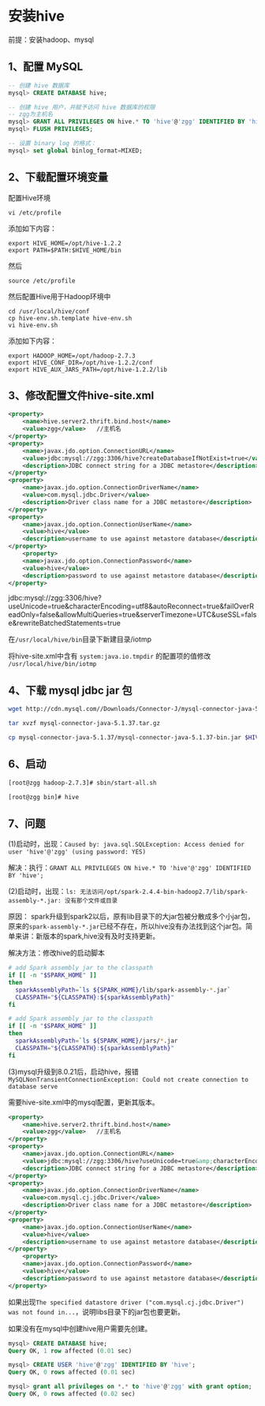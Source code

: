# 安装hive

前提：安装hadoop、mysql

## 1、配置 MySQL

```sql
-- 创建 hive 数据库 
mysql> CREATE DATABASE hive; 

-- 创建 hive 用户，并赋予访问 hive 数据库的权限 
-- zgg为主机名
mysql> GRANT ALL PRIVILEGES ON hive.* TO 'hive'@'zgg' IDENTIFIED BY 'hive';
mysql> FLUSH PRIVILEGES; 

-- 设置 binary log 的格式： 
mysql> set global binlog_format=MIXED;

```

## 2、下载配置环境变量

配置Hive环境

	vi /etc/profile

添加如下内容：
	
	export HIVE_HOME=/opt/hive-1.2.2
	export PATH=$PATH:$HIVE_HOME/bin

然后
	
	source /etc/profile

然后配置Hive用于Hadoop环境中

	cd /usr/local/hive/conf
	cp hive-env.sh.template hive-env.sh
	vi hive-env.sh

添加如下内容：
	
	export HADOOP_HOME=/opt/hadoop-2.7.3
	export HIVE_CONF_DIR=/opt/hive-1.2.2/conf
	export HIVE_AUX_JARS_PATH=/opt/hive-1.2.2/lib

## 3、修改配置文件hive-site.xml

```xml
<property> 
	<name>hive.server2.thrift.bind.host</name> 
	<value>zgg</value>   //主机名 
</property>
<property> 
	<name>javax.jdo.option.ConnectionURL</name> 
	<value>jdbc:mysql://zgg:3306/hive?createDatabaseIfNotExist=true</value> 
	<description>JDBC connect string for a JDBC metastore</description> 
</property>
<property> 
	<name>javax.jdo.option.ConnectionDriverName</name>
	<value>com.mysql.jdbc.Driver</value> 
	<description>Driver class name for a JDBC metastore</description> 
</property>
<property> 
	<name>javax.jdo.option.ConnectionUserName</name> 
	<value>hive</value> 
	<description>username to use against metastore database</description> 
</property> 
	<property> 
	<name>javax.jdo.option.ConnectionPassword</name> 
	<value>hive</value>
	<description>password to use against metastore database</description> 
</property>
```

<value>jdbc:mysql://zgg:3306/hive?useUnicode=true&amp;characterEncoding=utf8&amp;autoReconnect=true&amp;failOverReadOnly=false&amp;allowMultiQueries=true&amp;serverTimezone=UTC&amp;useSSL=false&amp;rewriteBatchedStatements=true</value>

在`/usr/local/hive/bin`目录下新建目录/iotmp

将hive-site.xml中含有 `system:java.io.tmpdir` 的配置项的值修改 `/usr/local/hive/bin/iotmp`


## 4、下载 mysql jdbc jar 包

```sh
wget http://cdn.mysql.com//Downloads/Connector-J/mysql-connector-java-5.1.37.tar.gz 

tar xvzf mysql-connector-java-5.1.37.tar.gz 

cp mysql-connector-java-5.1.37/mysql-connector-java-5.1.37-bin.jar $HIVE_HOME/lib
```

## 6、启动

```sh
[root@zgg hadoop-2.7.3]# sbin/start-all.sh

[root@zgg bin]# hive
```

## 7、问题

(1)启动时，出现：`Caused by: java.sql.SQLException: Access denied for user 'hive'@'zgg' (using password: YES)`

解决：执行：`GRANT ALL PRIVILEGES ON hive.* TO 'hive'@'zgg' IDENTIFIED BY 'hive';`

(2)启动时，出现：`ls: 无法访问/opt/spark-2.4.4-bin-hadoop2.7/lib/spark-assembly-*.jar: 没有那个文件或目录`


原因： spark升级到spark2以后，原有lib目录下的大jar包被分散成多个小jar包，原来的`spark-assembly-*.jar`已经不存在，所以hive没有办法找到这个jar包。简单来讲：新版本的spark,hive没有及时支持更新。

解决方法：修改hive的启动脚本

```sh
# add Spark assembly jar to the classpath
if [[ -n "$SPARK_HOME" ]]
then
  sparkAssemblyPath=`ls ${SPARK_HOME}/lib/spark-assembly-*.jar`
  CLASSPATH="${CLASSPATH}:${sparkAssemblyPath}"
fi
```

```sh
# add Spark assembly jar to the classpath
if [[ -n "$SPARK_HOME" ]]
then
  sparkAssemblyPath=`ls ${SPARK_HOME}/jars/*.jar
  CLASSPATH="${CLASSPATH}:${sparkAssemblyPath}"
fi
```

(3)mysql升级到8.0.21后，启动hive，报错`MySQLNonTransientConnectionException: Could not create connection to database serve`

需要hive-site.xml中的mysql配置，更新其版本。

```xml
<property> 
	<name>hive.server2.thrift.bind.host</name> 
	<value>zgg</value>   //主机名 
</property>
<property> 
	<name>javax.jdo.option.ConnectionURL</name> 
	<value>jdbc:mysql://zgg:3306/hive?useUnicode=true&amp;characterEncoding=utf8&amp;autoReconnect=true&amp;failOverReadOnly=false&amp;allowMultiQueries=true&amp;serverTimezone=UTC&amp;useSSL=false&amp;rewriteBatchedStatements=true</value> 
	<description>JDBC connect string for a JDBC metastore</description> 
</property>
<property> 
	<name>javax.jdo.option.ConnectionDriverName</name>
	<value>com.mysql.cj.jdbc.Driver</value> 
	<description>Driver class name for a JDBC metastore</description> 
</property>
<property> 
	<name>javax.jdo.option.ConnectionUserName</name> 
	<value>hive</value> 
	<description>username to use against metastore database</description> 
</property> 
	<property> 
	<name>javax.jdo.option.ConnectionPassword</name> 
	<value>hive</value>
	<description>password to use against metastore database</description> 
</property>
```

如果出现`The specified datastore driver ("com.mysql.cj.jdbc.Driver") was not found in...`，说明libs目录下的jar包也要更新。

如果没有在mysql中创建hive用户需要先创建。

```sql
mysql> CREATE DATABASE hive;
Query OK, 1 row affected (0.01 sec)

mysql> CREATE USER 'hive'@'zgg' IDENTIFIED BY 'hive';
Query OK, 0 rows affected (0.01 sec)

mysql> grant all privileges on *.* to 'hive'@'zgg' with grant option;         
Query OK, 0 rows affected (0.02 sec)
```